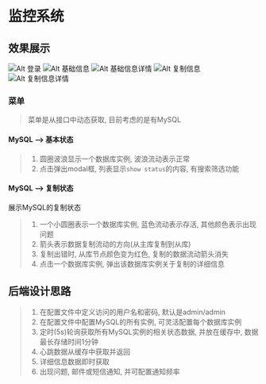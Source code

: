 # 监控系统

## 效果展示
![Alt 登录](https://raw.githubusercontent.com/NichenLg/state/master/frontend/static/img/monitor-login.png)
![Alt 基础信息](https://raw.githubusercontent.com/NichenLg/state/master/frontend/static/img/monitor-bases.png)
![Alt 基础信息详情](https://raw.githubusercontent.com/NichenLg/state/master/frontend/static/img/monitor-base-info.png)
![Alt 复制信息](https://raw.githubusercontent.com/NichenLg/state/master/frontend/static/img/monitor-replications.png)
![Alt 复制信息详情](https://raw.githubusercontent.com/NichenLg/state/master/frontend/static/img/monitor-replication-info.png)
### 菜单
> 菜单是从接口中动态获取, 目前考虑的是有MySQL

#### MySQL --> 基本状态
> 1. 圆圈波浪显示一个数据库实例, 波浪流动表示正常
> 2. 点击弹出modal框, 列表显示`show status`的内容, 有搜索筛选功能

#### MySQL --> 复制状态
展示MySQL的复制状态
> 1. 一个小圆圈表示一个数据库实例, 蓝色流动表示存活, 其他颜色表示出现问题
> 2. 箭头表示数据复制流动的方向(从主库复制到从库)
> 3. 复制出错时, 从库节点颜色变为红色, 复制的数据流动箭头消失
> 4. 点击一个数据库实例, 弹出该数据库实例关于复制的详细信息

## 后端设计思路
> 1. 在配置文件中定义访问的用户名和密码, 默认是admin/admin
> 2. 在配置文件中配置MySQL的所有实例, 可灵活配置每个数据库实例
> 3. 定时(5s)轮询获取所有MySQL实例的相关状态数据, 并放在缓存中, 数据最长存储时间1分钟
> 4. 心跳数据从缓存中获取并返回
> 5. 详细信息数据即时获取
> 6. 出现问题, 邮件或短信通知, 并可配置通知频率
